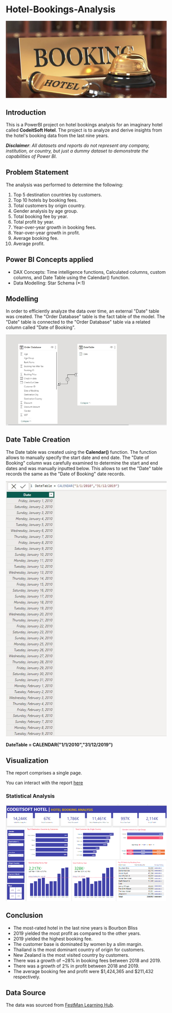 # Hotel-Bookings-Analysis

![](hotelbookings.jpg)

## Introduction

This is a PowerBI project on hotel bookings analysis for an imaginary hotel called **CodeitSoft Hotel**. The project is to analyze and derive insights from the hotel's booking data from the last nine years.

**_Disclaimer_**: _All datasets and reports do not represent any company, institution, or country, but just a dummy dataset to demonstrate the capabilities of Power BI._ 

## Problem Statement
The analysis was performed to determine the following:

1. Top 5 destination countries by customers.
2. Top 10 hotels by booking fees.
3. Total customers by origin country.
4. Gender analysis by age group.
5. Total booking fee by year.
6. Total profit by year.
7. Year-over-year growth in booking fees.
8. Year-over-year growth in profit.
9. Average booking fee.
10. Average profit.

## Power BI Concepts applied 

- DAX Concepts: Time intelligence functions, Calculated columns, custom columns, and Date Table using the Calendar() function.
- Data Modelling: Star Schema (*:1)

## Modelling
In order to efficiently analyze the data over time, an external "Date" table was created. The "Order Database" table is the fact table of the model. The "Date" table is connected to the "Order Database" table via a related column called "Date of Booking".

![](data-modelling.JPG)

## Date Table Creation
The Date table was created using the **Calendar()** function. The function allows to manually specify the start date and end date. The "Date of Booking" column was carefully examined to determine the start and end dates and was manually inputted below. This allows to set the "Date" table records the same as the "Date of Booking" date records.

![](DateTable-Creation.JPG)

**DateTable = CALENDAR("1/1/2010","31/12/2019")**



## Visualization

The report comprises a single page.


You can interact with the report [here](https://app.powerbi.com/view?r=eyJrIjoiMzg3NGU1MjItNmUwOS00ZmU3LWEwMjMtYTIzNTRhYWE2OTNhIiwidCI6IjNmYzY2NTU5LTE2MDYtNGM2MC1hYjNlLTkyMmM2MGNjYWIyNiJ9)

### Statistical Analysis                           
![](Hotel-Booking-Dashboard.png) 


## Conclusion
- The most-rated hotel in the last nine years is Bourbon Bliss
- 2019 yielded the most profit as compared to the other years.
- 2019 yielded the highest booking fee.
- The customer base is dominated by women by a slim margin.
- Thailand is the most dominant country of origin for customers.
- New Zealand is the most visited country by customers.
- There was a growth of ~28% in booking fees between 2018 and 2019.
- There was a growth of 2% in profit between 2018 and 2019.
- The average booking fee and profit were $1,424,365 and $211,432 respectively. 

## Data Source
The data was sourced from [FestMan Learning Hub](https://festman.io/).

  










